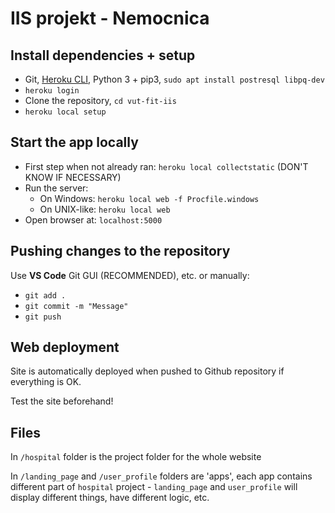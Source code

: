 # IIS projekt - Nemocnica

## Install dependencies + setup

- Git, [Heroku CLI](https://devcenter.heroku.com/articles/heroku-cli#download-and-install), Python 3 + pip3, ```sudo apt install postresql libpq-dev```
- ```heroku login```
- Clone the repository, ```cd vut-fit-iis```
- ```heroku local setup```


## Start the app locally

- First step when not already ran: ```heroku local collectstatic``` (DON'T KNOW IF NECESSARY)
- Run the server:
  - On Windows: ```heroku local web -f Procfile.windows```
  - On UNIX-like: ```heroku local web```
- Open browser at: ```localhost:5000```

## Pushing changes to the repository

Use **VS Code** Git GUI (RECOMMENDED), etc. or manually:

- ```git add .```
- ```git commit -m "Message"```
- ```git push```

## Web deployment

Site is automatically deployed when pushed to Github repository if everything is OK.

Test the site beforehand!

## Files

In ```/hospital``` folder is the project folder for the whole website

In ```/landing_page``` and ```/user_profile``` folders are 'apps', each app contains different part of ```hospital``` project - ```landing_page``` and ```user_profile``` will display different things, have different logic, etc.
